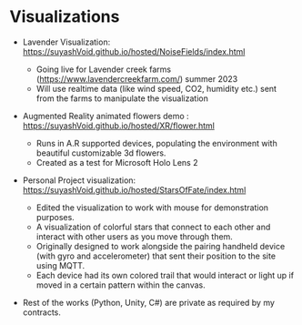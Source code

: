 # Visualizations

- Lavender Visualization: https://suyashVoid.github.io/hosted/NoiseFields/index.html  
   - Going live for Lavender creek farms (https://www.lavendercreekfarm.com/) summer 2023  
   - Will use realtime data (like wind speed, CO2, humidity etc.) sent from the farms to manipulate the visualization
    
- Augmented Reality animated flowers demo : https://suyashVoid.github.io/hosted/XR/flower.html  
   - Runs in A.R supported devices, populating the environment with beautiful customizable 3d flowers.   
   - Created as a test for Microsoft Holo Lens 2     

- Personal Project visualization: https://suyashVoid.github.io/hosted/StarsOfFate/index.html  
   - Edited the visualization to work with mouse for demonstration purposes.   
   - A visualization of colorful stars that connect to each other and interact with other users as you move through them.  
   - Originally designed to work alongside the pairing handheld device (with gyro and accelerometer) that sent their position to the site using MQTT.  
   - Each device had its own colored trail that would interact or light up if moved in a certain pattern within the canvas.  
   
- Rest of the works (Python, Unity, C#) are private as required by my contracts.
